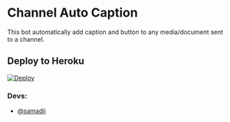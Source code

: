 # Channel Auto Caption 

This bot automatically add caption and button to any media/document sent to a channel.

## Deploy to Heroku

[![Deploy](https://www.herokucdn.com/deploy/button.svg)](https://heroku.com/deploy?template=https://github.com/Githubbotof/ChannelAutoCaption)


### Devs: 
- [@samadii](https://github.com/samadii)

